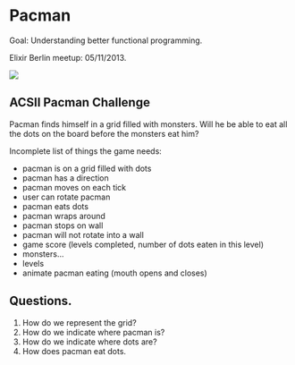 # Pacman

Goal: Understanding better functional programming.

Elixir Berlin meetup: 05/11/2013.

![](http://www.wired.com/images/article/full/2008/07/pacman_500px.jpg)

## ACSII Pacman Challenge

Pacman finds himself in a grid filled with monsters. 
Will he be able to eat all the dots on the board before the monsters eat him?

Incomplete list of things the game needs:

 * pacman is on a grid filled with dots
 * pacman has a direction
 * pacman moves on each tick
 * user can rotate pacman
 * pacman eats dots
 * pacman wraps around 
 * pacman stops on wall
 * pacman will not rotate into a wall
 * game score (levels completed, number of dots eaten in this level)
 * monsters...
 * levels
 * animate pacman eating (mouth opens and closes)

## Questions.

1. How do we represent the grid?
2. How do we indicate where pacman is?
3. How do we indicate where dots are?
4. How does pacman eat dots.
